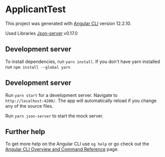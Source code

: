 # ApplicantTest

This project was generated with [Angular CLI](https://github.com/angular/angular-cli) version 12.2.10.

Used Libraries
[Json-server](https://yarnpkg.com/package/json-server) v0.17.0

## Development server

To install dependencies, run `yarn install`. If you don't have yarn installed run `npm install --global yarn`

## Development server

Run `yarn start` for a development server. Navigate to `http://localhost:4200/`. The app will automatically reload if you change any of the source files.

Run `yarn json-server` to start the mock server.

## Further help

To get more help on the Angular CLI use `ng help` or go check out the [Angular CLI Overview and Command Reference](https://angular.io/cli) page.
